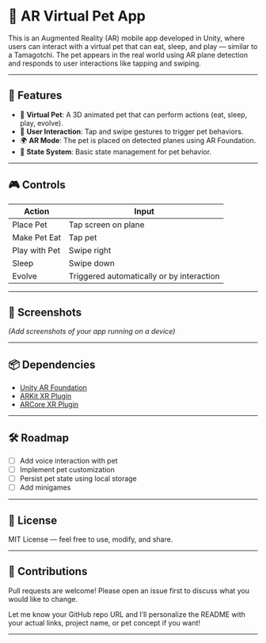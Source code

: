 # 🐾 AR Virtual Pet App

This is an Augmented Reality (AR) mobile app developed in Unity, where users can interact with a virtual pet that can eat, sleep, and play — similar to a Tamagotchi. The pet appears in the real world using AR plane detection and responds to user interactions like tapping and swiping.

---

## 📱 Features

- 🐶 **Virtual Pet**: A 3D animated pet that can perform actions (eat, sleep, play, evolve).
- 🧠 **User Interaction**: Tap and swipe gestures to trigger pet behaviors.
- 🌍 **AR Mode**: The pet is placed on detected planes using AR Foundation.
- 🔄 **State System**: Basic state management for pet behavior.

---


## 🎮 Controls

| Action        | Input                                     |
| ------------- | ----------------------------------------- |
| Place Pet     | Tap screen on plane                       |
| Make Pet Eat  | Tap pet                                   |
| Play with Pet | Swipe right                               |
| Sleep         | Swipe down                                |
| Evolve        | Triggered automatically or by interaction |

---

## 📸 Screenshots

*(Add screenshots of your app running on a device)*

---

## 📦 Dependencies

* [Unity AR Foundation](https://docs.unity3d.com/Packages/com.unity.xr.arfoundation)
* [ARKit XR Plugin](https://docs.unity3d.com/Packages/com.unity.xr.arkit)
* [ARCore XR Plugin](https://docs.unity3d.com/Packages/com.unity.xr.arcore)

---

## 🛠️ Roadmap

* [ ] Add voice interaction with pet
* [ ] Implement pet customization
* [ ] Persist pet state using local storage
* [ ] Add minigames

---

## 📄 License

MIT License — feel free to use, modify, and share.

---

## 🤝 Contributions

Pull requests are welcome! Please open an issue first to discuss what you would like to change.

Let me know your GitHub repo URL and I’ll personalize the README with your actual links, project name, or pet concept if you want!

---
